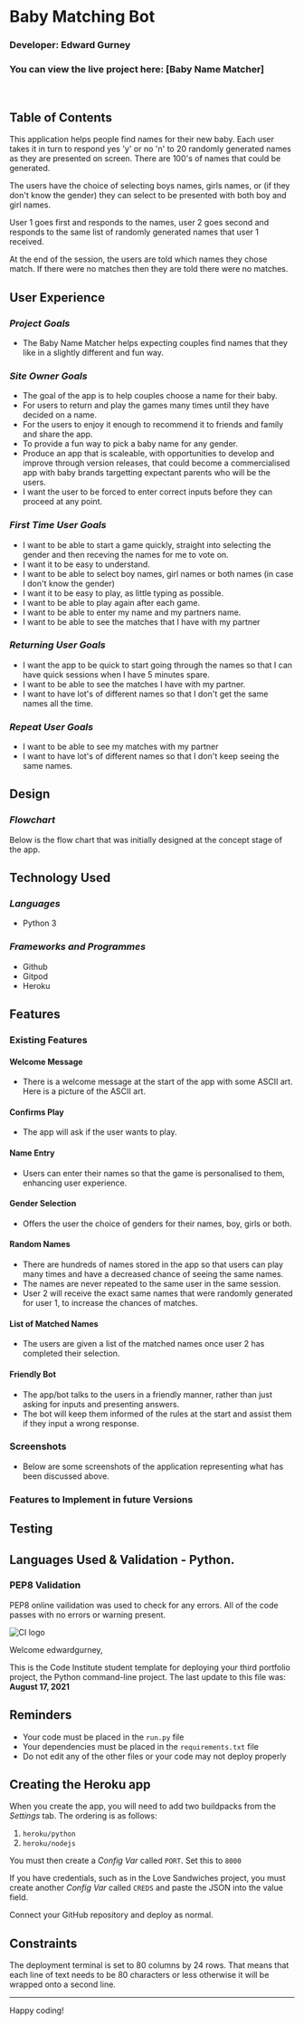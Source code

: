 # Baby Matching Bot
### Developer: Edward Gurney

### You can view the live project here: [Baby Name Matcher]
<br>

## **Table of Contents**

This application helps people find names for their new baby. Each user takes it in turn to respond yes 'y' or no 'n' to 20 randomly generated names as they are presented on screen. There are 100's of names that could be generated. 

The users have the choice of selecting boys names, girls names, or (if they don't know the gender) they can select to be presented with both boy and girl names. 

User 1 goes first and responds to the names, user 2 goes second and responds to the same list of randomly generated names that user 1 received. 

At the end of the session, the users are told which names they chose match. If there were no matches then they are told there were no matches. 
<br>

## **User Experience**

### *Project Goals*

- The Baby Name Matcher helps expecting couples find names that they like in a slightly different and fun way.

### *Site Owner Goals*<br>

- The goal of the app is to help couples choose a name for their baby.
- For users to return and play the games many times until they have decided on a name.
- For the users to enjoy it enough to recommend it to friends and family and share the app. 
- To provide a fun way to pick a baby name for any gender. 
- Produce an app that is scaleable, with opportunities to develop and improve through version releases, that could become a commercialised app with baby brands targetting expectant parents who will be the users.
- I want the user to be forced to enter correct inputs before they can proceed at any point. 

### *First Time User Goals*<br>

- I want to be able to start a game quickly, straight into selecting the gender and then receving the names for me to vote on. 
- I want it to be easy to understand.
- I want to be able to select boy names, girl names or both names (in case I don't know the gender)
- I want it to be easy to play, as little typing as possible.
- I want to be able to play again after each game.
- I want to be able to enter my name and my partners name.
- I want to be able to see the matches that I have with my partner

### *Returning User Goals*

- I want the app to be quick to start going through the names so that I can have quick sessions when I have 5 minutes spare.
- I want to be able to see the matches I have with my partner. 
- I want to have lot's of different names so that I don't get the same names all the time. 

### *Repeat User Goals*

- I want to be able to see my matches with my partner
- I want to have lot's of different names so that I don't keep seeing the same names.

## **Design**

### *Flowchart*

Below is the flow chart that was initially designed at the concept stage of the app. 

## **Technology Used**

### *Languages*
- Python 3

### *Frameworks and Programmes*
- Github
- Gitpod
- Heroku

## **Features**

### **Existing Features**

#### **Welcome Message**
- There is a welcome message at the start of the app with some ASCII art. Here is a picture of the ASCII art.

#### **Confirms Play**
- The app will ask if the user wants to play.

#### **Name Entry**
- Users can enter their names so that the game is personalised to them, enhancing user experience.

#### **Gender Selection**
- Offers the user the choice of genders for their names, boy, girls or both. 

#### **Random Names**
- There are hundreds of names stored in the app so that users can play many times and have a decreased chance of seeing the same names.
- The names are never repeated to the same user in the same session.
- User 2 will receive the exact same names that were randomly generated for user 1, to increase the chances of matches. 

#### **List of Matched Names**
- The users are given a list of the matched names once user 2 has completed their selection. 

#### **Friendly Bot**
- The app/bot talks to the users in a friendly manner, rather than just asking for inputs and presenting answers. 
- The bot will keep them informed of the rules at the start and assist them if they input a wrong response. 

### **Screenshots**
- Below are some screenshots of the application representing what has been discussed above.  

### **Features to Implement in future Versions**

## **Testing**

## **Languages Used & Validation** - Python.
### **PEP8 Validation**
PEP8 online vailidation was used to check for any errors. All of the code passes with no errors or warning present. 



![CI logo](https://codeinstitute.s3.amazonaws.com/fullstack/ci_logo_small.png)

Welcome edwardgurney,

This is the Code Institute student template for deploying your third portfolio project, the Python command-line project. The last update to this file was: **August 17, 2021**

## Reminders

* Your code must be placed in the `run.py` file
* Your dependencies must be placed in the `requirements.txt` file
* Do not edit any of the other files or your code may not deploy properly

## Creating the Heroku app

When you create the app, you will need to add two buildpacks from the _Settings_ tab. The ordering is as follows:

1. `heroku/python`
2. `heroku/nodejs`

You must then create a _Config Var_ called `PORT`. Set this to `8000`

If you have credentials, such as in the Love Sandwiches project, you must create another _Config Var_ called `CREDS` and paste the JSON into the value field.

Connect your GitHub repository and deploy as normal.

## Constraints

The deployment terminal is set to 80 columns by 24 rows. That means that each line of text needs to be 80 characters or less otherwise it will be wrapped onto a second line.

-----
Happy coding!